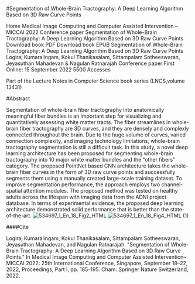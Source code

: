 #Segmentation of Whole-Brain Tractography: A Deep Learning Algorithm Based on 3D Raw Curve Points

Home  Medical Image Computing and Computer Assisted Intervention – MICCAI 2022  Conference paper
Segmentation of Whole-Brain Tractography: A Deep Learning Algorithm Based on 3D Raw Curve Points
Download book PDF
Download book EPUB
Segmentation of Whole-Brain Tractography: A Deep Learning Algorithm Based on 3D Raw Curve Points
Logiraj Kumaralingam, Kokul Thanikasalam, Sittampalam Sotheeswaran, Jeyasuthan Mahadevan & Nagulan Ratnarajah 
Conference paper
First Online: 15 September 2022
5500 Accesses

Part of the Lecture Notes in Computer Science book series (LNCS,volume 13431)

#Abstract

Segmentation of whole-brain fiber tractography into anatomically meaningful fiber bundles is an important step for visualizing and quantitatively assessing white matter tracts. The fiber streamlines in whole-brain fiber tractography are 3D curves, and they are densely and complexly connected throughout the brain. Due to the huge volume of curves, varied connection complexity, and imaging technology limitations, whole-brain tractography segmentation is still a difficult task. In this study, a novel deep learning architecture has been proposed for segmenting whole-brain tractography into 10 major white matter bundles and the “other fibers” category. The proposed PointNet based CNN architecture takes the whole-brain fiber curves in the form of 3D raw curve points and successfully segments them using a manually created large-scale training dataset. To improve segmentation performance, the approach employs two channel-spatial attention modules. The proposed method was tested on healthy adults across the lifespan with imaging data from the ADNI project database. In terms of experimental evidence, the proposed deep learning architecture demonstrated solid performance that is better than the state-of-the-art.
![534697_1_En_18_Fig2_HTML](https://github.com/NeuroImageComputingLab/3D_Curve_CNN/assets/108366877/52da505e-edcb-4e5d-a8de-e5b63565f46b)
![534697_1_En_18_Fig4_HTML (1)](https://github.com/NeuroImageComputingLab/3D_Curve_CNN/assets/108366877/82aa9925-dc99-4809-b0a6-ca10a713f7c4)

####Cite

Logiraj Kumaralingam, Kokul Thanikasalam, Sittampalam Sotheeswaran, Jeyasuthan Mahadevan, and Nagulan Ratnarajah. "Segmentation of Whole-Brain Tractography: A Deep Learning Algorithm Based on 3D Raw Curve Points." In Medical Image Computing and Computer Assisted Intervention–MICCAI 2022: 25th International Conference, Singapore, September 18–22, 2022, Proceedings, Part I, pp. 185-195. Cham: Springer Nature Switzerland, 2022.
